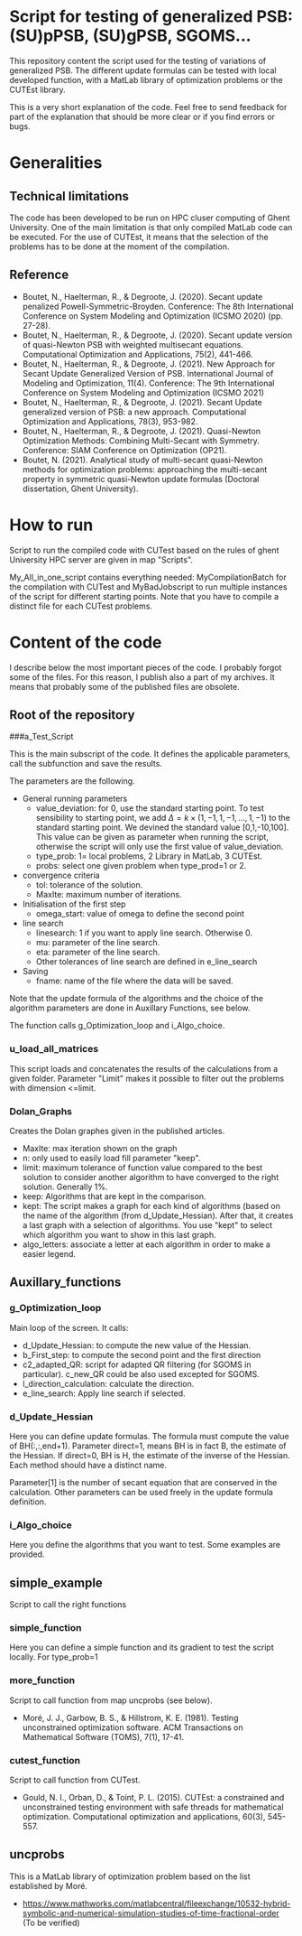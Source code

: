 # Script for testing of generalized PSB: (SU)pPSB, (SU)gPSB, SGOMS...

This repository content the script used for the testing of variations of generalized PSB. The different update formulas can be tested with local developed function, with a MatLab library of optimization problems or the CUTEst library. 

This is a very short explanation of the code. Feel free to send feedback for part of the explanation that should be more clear or if you find errors or bugs.

# Generalities

## Technical limitations

The code has been developed to be run on HPC cluser computing of Ghent University. One of the main limitation is that only compiled MatLab code can be executed. For the use of CUTEst, it means that the selection of the problems has to be done at the moment of the compilation.


## Reference

- Boutet, N., Haelterman, R., & Degroote, J. (2020). Secant update penalized Powell-Symmetric-Broyden. Conference: The 8th International Conference on System Modeling and Optimization (ICSMO 2020) (pp. 27-28).
- Boutet, N., Haelterman, R., & Degroote, J. (2020). Secant update version of quasi-Newton PSB with weighted multisecant equations. Computational Optimization and Applications, 75(2), 441-466.
- Boutet, N., Haelterman, R., & Degroote, J. (2021). New Approach for Secant Update Generalized Version of PSB. International Journal of Modeling and Optimization, 11(4). Conference: The 9th International Conference on System Modeling and Optimization (ICSMO 2021)
- Boutet, N., Haelterman, R., & Degroote, J. (2021). Secant Update generalized version of PSB: a new approach. Computational Optimization and Applications, 78(3), 953-982.
- Boutet, N., Haelterman, R., & Degroote, J. (2021). Quasi-Newton Optimization Methods: Combining Multi-Secant with Symmetry. Conference: SIAM Conference on Optimization (OP21).
- Boutet, N. (2021). Analytical study of multi-secant quasi-Newton methods for optimization problems: approaching the multi-secant property in symmetric quasi-Newton update formulas (Doctoral dissertation, Ghent University).


# How to run

Script to run the compiled code with CUTest based on the rules of ghent University HPC server are given in map "Scripts". 

My_All_in_one_script contains everything needed: MyCompilationBatch for the compilation with CUTest and MyBadJobscript to run multiple instances of the script for different starting points. Note that you have to compile a distinct file for each CUTest problems.

# Content of the code

I describe below the most important pieces of the code. I probably forgot some of the files. For this reason, I publish also a part of my archives. It means that probably some of the published files are obsolete. 


## Root of the repository

###a_Test_Script

This is the main subscript of the code. It defines the applicable parameters, call the subfunction and save the results.

The parameters are the following. 
- General running parameters
  - value_deviation: for 0, use the standard starting point. To test sensibility to starting point, we add $\Delta=k \times (1,-1,1,-1,\dots,1,-1)$ to the standard starting point. We devined the standard value [0,1,-10,100]. This value can be given as parameter when running the script, otherwise the script will only use the first value of value_deviation. 
  - type_prob: 1= local problems, 2 Library in MatLab, 3 CUTEst.
  - probs: select one given problem when type_prod=1 or 2.
- convergence criteria
  - tol: tolerance of the solution.
  - MaxIte: maximum number of iterations.
- Initialisation of the first step
  - omega_start: value of omega to define the second point
- line search
  - linesearch: 1 if you want to apply line search. Otherwise 0.
  - mu: parameter of the line search.
  - eta: parameter of the line search.
  - Other tolerances of line search are defined in e_line_search
- Saving
  - fname: name of the file where the data will be saved.

Note that the update formula of the algorithms and the choice of the algorithm parameters are done in Auxillary Functions, see below.

The function calls g_Optimization_loop and i_Algo_choice.

### u_load_all_matrices
This script loads and concatenates the results of the calculations from a given folder. Parameter "Limit" makes it possible to filter out the problems with dimension <=limit.

### Dolan_Graphs
Creates the Dolan graphes given in the published articles. 

- MaxIte: max iteration shown on the graph
- n: only used to easily load fill parameter "keep".
- limit: maximum tolerance of function value compared to the best solution to consider another algorithm to have converged to the right solution. Generally 1%.
- keep: Algorithms that are kept in the comparison.  
- kept: The script makes a graph for each kind of algorithms (based on the name of the algorithm (from d_Update_Hessian). After that, it creates a last graph with a selection of algorithms. You use "kept" to select which algorithm you want to show in this last graph.
- algo_letters: associate a letter at each algorithm in order to make a easier legend. 

## Auxillary_functions

### g_Optimization_loop
Main loop of the screen. It calls: 
- d_Update_Hessian: to compute the new value of the Hessian.
- b_First_step: to compute the second point and the first direction
- c2_adapted_QR: script for adapted QR filtering (for SGOMS in particular). c_new_QR could be also used excepted for SGOMS.
- l_direction_calculation: calculate the direction.
- e_line_search: Apply line search if selected.

### d_Update_Hessian
Here you can define update formulas. The formula must compute the value of BH(:,:,end+1). Parameter direct=1, means BH is in fact B, the estimate of the Hessian. If direct=0, BH is H, the estimate of the inverse of the Hessian. Each method should have a distinct name. 

Parameter[1] is the number of secant equation that are conserved in the calculation. Other parameters can be used freely in the update formula definition.

### i_Algo_choice
Here you define the algorithms that you want to test. Some examples are provided.

## simple_example
Script to call the right functions

### simple_function
Here you can define a simple function and its gradient to test the script locally. For type_prob=1

### more_function
Script to call function from map uncprobs (see below).
- Moré, J. J., Garbow, B. S., & Hillstrom, K. E. (1981). Testing unconstrained optimization software. ACM Transactions on Mathematical Software (TOMS), 7(1), 17-41.

### cutest_function
Script to call function from CUTest. 
- Gould, N. I., Orban, D., & Toint, P. L. (2015). CUTEst: a constrained and unconstrained testing environment with safe threads for mathematical optimization. Computational optimization and applications, 60(3), 545-557.

## uncprobs
This is a MatLab library of optimization problem based on the list established by Moré. 
- https://www.mathworks.com/matlabcentral/fileexchange/10532-hybrid-symbolic-and-numerical-simulation-studies-of-time-fractional-order (To be verified)


